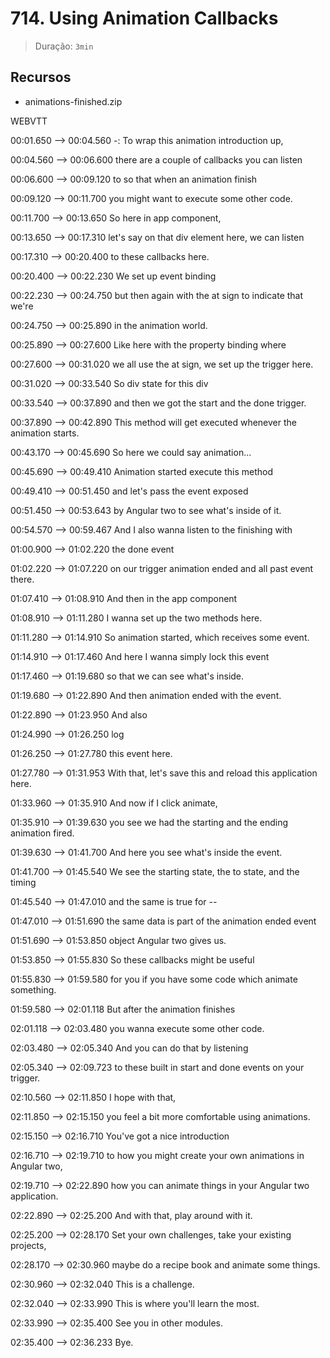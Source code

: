 # 714. Using Animation Callbacks

> Duração: `3min`

## Recursos
- animations-finished.zip

WEBVTT

00:01.650 --> 00:04.560
-: To wrap this animation introduction up,

00:04.560 --> 00:06.600
there are a couple of callbacks you can listen

00:06.600 --> 00:09.120
to so that when an animation finish

00:09.120 --> 00:11.700
you might want to execute some other code.

00:11.700 --> 00:13.650
So here in app component,

00:13.650 --> 00:17.310
let's say on that div element here, we can listen

00:17.310 --> 00:20.400
to these callbacks here.

00:20.400 --> 00:22.230
We set up event binding

00:22.230 --> 00:24.750
but then again with the at sign to indicate that we're

00:24.750 --> 00:25.890
in the animation world.

00:25.890 --> 00:27.600
Like here with the property binding where

00:27.600 --> 00:31.020
we all use the at sign, we set up the trigger here.

00:31.020 --> 00:33.540
So div state for this div

00:33.540 --> 00:37.890
and then we got the start and the done trigger.

00:37.890 --> 00:42.890
This method will get executed whenever the animation starts.

00:43.170 --> 00:45.690
So here we could say animation...

00:45.690 --> 00:49.410
Animation started execute this method

00:49.410 --> 00:51.450
and let's pass the event exposed

00:51.450 --> 00:53.643
by Angular two to see what's inside of it.

00:54.570 --> 00:59.467
And I also wanna listen to the finishing with

01:00.900 --> 01:02.220
the done event

01:02.220 --> 01:07.220
on our trigger animation ended and all past event there.

01:07.410 --> 01:08.910
And then in the app component

01:08.910 --> 01:11.280
I wanna set up the two methods here.

01:11.280 --> 01:14.910
So animation started, which receives some event.

01:14.910 --> 01:17.460
And here I wanna simply lock this event

01:17.460 --> 01:19.680
so that we can see what's inside.

01:19.680 --> 01:22.890
And then animation ended with the event.

01:22.890 --> 01:23.950
And also

01:24.990 --> 01:26.250
log

01:26.250 --> 01:27.780
this event here.

01:27.780 --> 01:31.953
With that, let's save this and reload this application here.

01:33.960 --> 01:35.910
And now if I click animate,

01:35.910 --> 01:39.630
you see we had the starting and the ending animation fired.

01:39.630 --> 01:41.700
And here you see what's inside the event.

01:41.700 --> 01:45.540
We see the starting state, the to state, and the timing

01:45.540 --> 01:47.010
and the same is true for --

01:47.010 --> 01:51.690
the same data is part of the animation ended event

01:51.690 --> 01:53.850
object Angular two gives us.

01:53.850 --> 01:55.830
So these callbacks might be useful

01:55.830 --> 01:59.580
for you if you have some code which animate something.

01:59.580 --> 02:01.118
But after the animation finishes

02:01.118 --> 02:03.480
you wanna execute some other code.

02:03.480 --> 02:05.340
And you can do that by listening

02:05.340 --> 02:09.723
to these built in start and done events on your trigger.

02:10.560 --> 02:11.850
I hope with that,

02:11.850 --> 02:15.150
you feel a bit more comfortable using animations.

02:15.150 --> 02:16.710
You've got a nice introduction

02:16.710 --> 02:19.710
to how you might create your own animations in Angular two,

02:19.710 --> 02:22.890
how you can animate things in your Angular two application.

02:22.890 --> 02:25.200
And with that, play around with it.

02:25.200 --> 02:28.170
Set your own challenges, take your existing projects,

02:28.170 --> 02:30.960
maybe do a recipe book and animate some things.

02:30.960 --> 02:32.040
This is a challenge.

02:32.040 --> 02:33.990
This is where you'll learn the most.

02:33.990 --> 02:35.400
See you in other modules.

02:35.400 --> 02:36.233
Bye.
